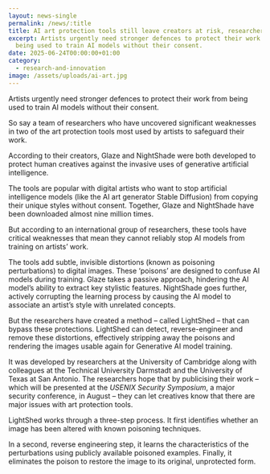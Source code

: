 ```yaml
---
layout: news-single
permalink: /news/:title
title: AI art protection tools still leave creators at risk, researchers say
excerpt: Artists urgently need stronger defences to protect their work from
  being used to train AI models without their consent.
date: 2025-06-24T00:00:00+01:00
category:
  - research-and-innovation
image: /assets/uploads/ai-art.jpg
---
```

Artists urgently need stronger defences to protect their work from being used to train AI models without their consent.  

So say a team of researchers who have uncovered significant weaknesses in two of the art protection tools most used by artists to safeguard their work.

According to their creators, Glaze and NightShade were both developed to protect human creatives against the invasive uses of generative artificial intelligence.

The tools are popular with digital artists who want to stop artificial intelligence models (like the AI art generator Stable Diffusion) from copying their unique styles without consent. Together, Glaze and NightShade have been downloaded almost nine million times.

But according to an international group of researchers, these tools have critical weaknesses that mean they cannot reliably stop AI models from training on artists’ work.

The tools add subtle, invisible distortions (known as poisoning perturbations) to digital images. These ‘poisons’ are designed to confuse AI models during training. Glaze takes a passive approach, hindering the AI model’s ability to extract key stylistic features. NightShade goes further, actively corrupting the learning process by causing the AI model to associate an artist’s style with unrelated concepts.

But the researchers have created a method – called LightShed – that can bypass these protections. LightShed can detect, reverse-engineer and remove these distortions, effectively stripping away the poisons and rendering the images usable again for Generative AI model training.

It was developed by researchers at the University of Cambridge along with colleagues at the Technical University Darmstadt and the University of Texas at San Antonio. The researchers hope that by publicising their work – which will be presented at the *USENIX Security Symposium*, a major security conference, in August – they can let creatives know that there are major issues with art protection tools.

LightShed works through a three-step process. It first identifies whether an image has been altered with known poisoning techniques.

In a second, reverse engineering step, it learns the characteristics of the perturbations using publicly available poisoned examples. Finally, it eliminates the poison to restore the image to its original, unprotected form.